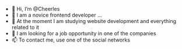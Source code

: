 - 👋 Hi, I’m @Cheerles
- 👀 I am a novice frontend developer ...
- 🌱 At the moment I am studying website development and everything related to it
- 💞️ I am looking for a job opportunity in one of the companies
- 📫 To contact me, use one of the social networks

<!---
Cheerles/Cheerles is a ✨ special ✨ repository because its `README.md` (this file) appears on your GitHub profile.
You can click the Preview link to take a look at your changes.
--->
